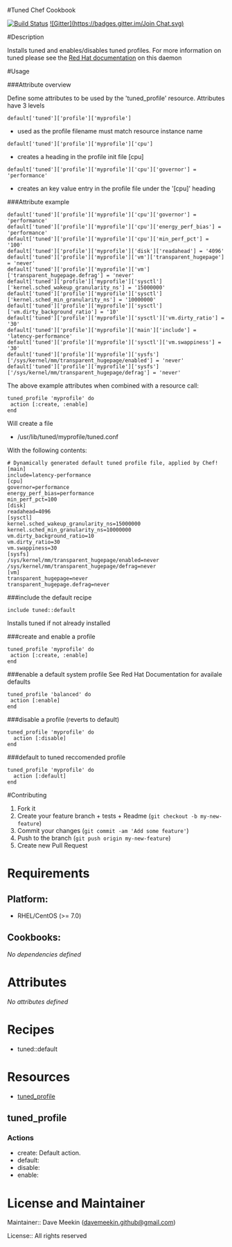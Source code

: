 #Tuned Chef Cookbook

[![Build Status](https://travis-ci.org/autotraderuk/chef-tuned.svg?branch=master)](https://travis-ci.org/autotraderuk/chef-tuned)
[![Gitter](https://badges.gitter.im/Join Chat.svg)](https://gitter.im/autotraderuk/chef-tuned?utm_source=badge&utm_medium=badge&utm_campaign=pr-badge&utm_content=badge)

#Description

Installs tuned and enables/disables tuned profiles. For more information on tuned please see the [Red Hat documentation](https://access.redhat.com/documentation/en-US/Red_Hat_Enterprise_Linux/7/html/Power_Management_Guide/Tuned.html) on this daemon

#Usage

###Attribute overview

Define some attributes to be used by the 'tuned_profile' resource.
Attributes have 3 levels
````
default['tuned']['profile']['myprofile']
````
- used as the profile filename must match resource instance name

````
default['tuned']['profile']['myprofile']['cpu']
````
- creates a heading in the profile init file [cpu]

````
default['tuned']['profile']['myprofile']['cpu']['governor'] = 'performance'
````
- creates an key value entry in the profile file under the '[cpu]' heading

###Attribute example


````
default['tuned']['profile']['myprofile']['cpu']['governor'] = 'performance'
default['tuned']['profile']['myprofile']['cpu']['energy_perf_bias'] = 'performance'
default['tuned']['profile']['myprofile']['cpu']['min_perf_pct'] = '100'
default['tuned']['profile']['myprofile']['disk']['readahead'] = '4096'
default['tuned']['profile']['myprofile']['vm']['transparent_hugepage'] = 'never'
default['tuned']['profile']['myprofile']['vm']['transparent_hugepage.defrag'] = 'never'
default['tuned']['profile']['myprofile']['sysctl']['kernel.sched_wakeup_granularity_ns'] = '15000000'
default['tuned']['profile']['myprofile']['sysctl']['kernel.sched_min_granularity_ns'] = '10000000'
default['tuned']['profile']['myprofile']['sysctl']['vm.dirty_background_ratio'] = '10'
default['tuned']['profile']['myprofile']['sysctl']['vm.dirty_ratio'] = '30'
default['tuned']['profile']['myprofile']['main']['include'] = 'latency-performance'
default['tuned']['profile']['myprofile']['sysctl']['vm.swappiness'] = '30'
default['tuned']['profile']['myprofile']['sysfs']['/sys/kernel/mm/transparent_hugepage/enabled'] = 'never'
default['tuned']['profile']['myprofile']['sysfs']['/sys/kernel/mm/transparent_hugepage/defrag'] = 'never'
````
The above example attributes when combined with a resource call:

````
tuned_profile 'myprofile' do
 action [:create, :enable]
end
````

Will create a file

- /usr/lib/tuned/myprofile/tuned.conf

With the following contents:

```
# Dynamically generated default tuned profile file, applied by Chef!
[main]
include=latency-performance
[cpu]
governor=performance
energy_perf_bias=performance
min_perf_pct=100
[disk]
readahead=4096
[sysctl]
kernel.sched_wakeup_granularity_ns=15000000
kernel.sched_min_granularity_ns=10000000
vm.dirty_background_ratio=10
vm.dirty_ratio=30
vm.swappiness=30
[sysfs]
/sys/kernel/mm/transparent_hugepage/enabled=never
/sys/kernel/mm/transparent_hugepage/defrag=never
[vm]
transparent_hugepage=never
transparent_hugepage.defrag=never
```

###include the default recipe
````
include tuned::default
````
Installs tuned if not already installed

###create and enable a profile
````
tuned_profile 'myprofile' do
 action [:create, :enable]
end
````

###enable a default system profile
See Red Hat Documentation for availale defaults
````
tuned_profile 'balanced' do
 action [:enable]
end
````

###disable a profile (reverts to default)
````
tuned_profile 'myprofile' do
  action [:disable]
end
````

###default to tuned reccomended profile
````
tuned_profile 'myprofile' do
  action [:default]
end
````

#Contributing
1. Fork it
2. Create your feature branch + tests + Readme (`git checkout -b my-new-feature`)
3. Commit your changes (`git commit -am 'Add some feature'`)
4. Push to the branch (`git push origin my-new-feature`)
5. Create new Pull Request





# Requirements

## Platform:

* RHEL/CentOS (>= 7.0)

## Cookbooks:

*No dependencies defined*

# Attributes

*No attributes defined*

# Recipes

* tuned::default

# Resources

* [tuned_profile](#tuned_profile)

## tuned_profile

### Actions

- create:  Default action.
- default:
- disable:
- enable:

# License and Maintainer

Maintainer:: Dave Meekin (<davemeekin.github@gmail.com>)

License:: All rights reserved
